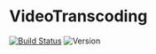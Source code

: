 # VideoTranscoding
[![Build Status](https://travis-ci.com/luiscajl/VideoTranscoding.svg?token=pmaXrqcdKzZPYdpspVgq&branch=master)](https://travis-ci.com/luiscajl/VideoTranscoding)
![Version](https://img.shields.io/badge/version-0.0.1-brightgreen.svg?style=flat-square)


